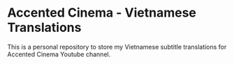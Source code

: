 # Accented Cinema - Vietnamese Translations
This is a personal repository to store my Vietnamese subtitle translations for Accented Cinema Youtube channel.
